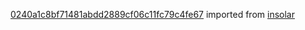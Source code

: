 [0240a1c8bf71481abdd2889cf06c11fc79c4fe67](https://github.com/insolar/insolar/commit/0240a1c8bf71481abdd2889cf06c11fc79c4fe67) imported from [insolar](https://github.com/insolar/insolar)
